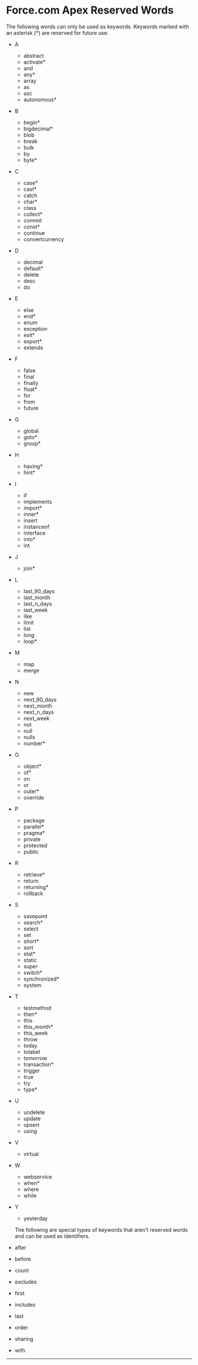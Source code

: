 # Force.com Apex Reserved Words

The following words can only be used as keywords. Keywords marked with an asterisk (*) are reserved for future use.

- A
  - abstract
  - activate*
  - and
  - any*
  - array
  - as
  - asc
  - autonomous*
- B
  - begin*
  - bigdecimal*
  - blob
  - break
  - bulk
  - by
  - byte*
- C
  - case*
  - cast*
  - catch
  - char*
  - class
  - collect*
  - commit
  - const*
  - continue
  - convertcurrency
- D
  - decimal
  - default*
  - delete
  - desc
  - do
- E
  - else
  - end*
  - enum
  - exception
  - exit*
  - export*
  - extends
- F 
  - false
  - final
  - finally
  - float*
  - for
  - from
  - future
- G 
  - global
  - goto*
  - group*
- H 
  - having*
  - hint*
- I 
  - if
  - implements
  - import*
  - inner*
  - insert
  - instanceof
  - interface
  - into*
  - int
- J 
  - join*
- L 
  - last_90_days
  - last_month
  - last_n_days
  - last_week
  - like
  - limit
  - list
  - long
  - loop*
- M
  - map
  - merge
- N
  - new
  - next_90_days
  - next_month
  - next_n_days
  - next_week
  - not
  - null
  - nulls
  - number*
- O 
  - object*
  - of*
  - on
  - or
  - outer*
  - override
- P 
  - package
  - parallel*
  - pragma*
  - private
  - protected
  - public
- R 
  - retrieve*
  - return
  - returning*
  - rollback
- S
  - savepoint
  - search*
  - select
  - set
  - short*
  - sort
  - stat*
  - static
  - super
  - switch*
  - synchronized*
  - system
- T
  - testmethod
  - then*
  - this
  - this_month*
  - this_week
  - throw
  - today
  - tolabel
  - tomorrow
  - transaction*
  - trigger
  - true
  - try
  - type*
- U
  - undelete
  - update
  - upsert
  - using
- V
  - virtual
- W 
  - webservice
  - when*
  - where
  - while
- Y 
  - yesterday
  
  The following are special types of keywords that aren't reserved words and can be used as identifiers.
  
- after
- before
- count
- excludes
- first
- includes
- last
- order
- sharing
- with

---
